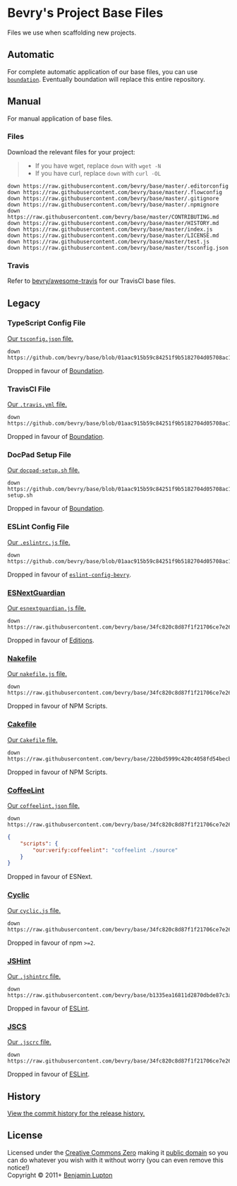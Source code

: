 # Bevry's Project Base Files

Files we use when scaffolding new projects.

## Automatic

For complete automatic application of our base files, you can use [`boundation`](https://github.com/bevry/boundation). Eventually boundation will replace this entire repository.

## Manual

For manual application of base files.

### Files

Download the relevant files for your project:

> -   If you have wget, replace `down` with `wget -N`
> -   If you have curl, replace `down` with `curl -OL`

```shell
down https://raw.githubusercontent.com/bevry/base/master/.editorconfig
down https://raw.githubusercontent.com/bevry/base/master/.flowconfig
down https://raw.githubusercontent.com/bevry/base/master/.gitignore
down https://raw.githubusercontent.com/bevry/base/master/.npmignore
down https://raw.githubusercontent.com/bevry/base/master/CONTRIBUTING.md
down https://raw.githubusercontent.com/bevry/base/master/HISTORY.md
down https://raw.githubusercontent.com/bevry/base/master/index.js
down https://raw.githubusercontent.com/bevry/base/master/LICENSE.md
down https://raw.githubusercontent.com/bevry/base/master/test.js
down https://raw.githubusercontent.com/bevry/base/master/tsconfig.json
```

### Travis

Refer to [bevry/awesome-travis](https://github.com/bevry/awesome-travis/) for our TravisCI base files.

## Legacy

### TypeScript Config File

[Our `tsconfig.json` file.](https://github.com/bevry/base/blob/01aac915b59c84251f9b5182704d05708ac1aa86/tsconfig.json)

```shell
down https://github.com/bevry/base/blob/01aac915b59c84251f9b5182704d05708ac1aa86/tsconfig.json
```

Dropped in favour of [Boundation](https://github.com/bevry/boundation).

### TravisCI File

[Our `.travis.yml` file.](https://github.com/bevry/base/blob/01aac915b59c84251f9b5182704d05708ac1aa86/.travis.yml)

```shell
down https://github.com/bevry/base/blob/01aac915b59c84251f9b5182704d05708ac1aa86/.travis.yml
```

Dropped in favour of [Boundation](https://github.com/bevry/boundation).

### DocPad Setup File

[Our `docpad-setup.sh` file.](https://github.com/bevry/base/blob/01aac915b59c84251f9b5182704d05708ac1aa86/docpad-setup.sh)

```shell
down https://github.com/bevry/base/blob/01aac915b59c84251f9b5182704d05708ac1aa86/docpad-setup.sh
```

Dropped in favour of [Boundation](https://github.com/bevry/boundation).

### ESLint Config File

[Our `.eslintrc.js` file.](https://github.com/bevry/base/blob/01aac915b59c84251f9b5182704d05708ac1aa86/.eslintrc.js)

```shell
down https://github.com/bevry/base/blob/01aac915b59c84251f9b5182704d05708ac1aa86/.eslintrc.js
```

Dropped in favour of [`eslint-config-bevry`](https://github.com/bevry/eslint-config-bevry).

### [ESNextGuardian](https://github.com/bevry/esnextguardian)

[Our `esnextguardian.js` file.](https://github.com/bevry/base/blob/34fc820c8d87f1f21706ce7e26882b6cd5437368/esnextguardian.js)

```shell
down https://raw.githubusercontent.com/bevry/base/34fc820c8d87f1f21706ce7e26882b6cd5437368/esnextguardian.js
```

Dropped in favour of [Editions](https://github.com/bevry/editions).

### [Nakefile](https://github.com/bevry/base/wiki/Nakefile)

[Our `nakefile.js` file.](https://github.com/bevry/base/blob/34fc820c8d87f1f21706ce7e26882b6cd5437368/nakefile.js)

```shell
down https://raw.githubusercontent.com/bevry/base/34fc820c8d87f1f21706ce7e26882b6cd5437368/nakefile.js
```

Dropped in favour of NPM Scripts.

### [Cakefile](http://coffeescript.org/#cake)

[Our `Cakefile` file.](https://raw.githubusercontent.com/bevry/base/22bbd5999c420c4058fd54becb9b1cd3cd1d70dd/Cakefile)

```shell
down https://raw.githubusercontent.com/bevry/base/22bbd5999c420c4058fd54becb9b1cd3cd1d70dd/Cakefile
```

Dropped in favour of NPM Scripts.

### [CoffeeLint](http://www.coffeelint.org)

[Our `coffeelint.json` file.](https://github.com/bevry/base/blob/34fc820c8d87f1f21706ce7e26882b6cd5437368/coffeelint.json)

```shell
down https://raw.githubusercontent.com/bevry/base/34fc820c8d87f1f21706ce7e26882b6cd5437368/coffeelint.json
```

```json
{
    "scripts": {
        "our:verify:coffeelint": "coffeelint ./source"
    }
}
```

Dropped in favour of ESNext.

### [Cyclic](https://github.com/bevry/base/wiki/Cyclic)

[Our `cyclic.js` file.](https://github.com/bevry/base/blob/34fc820c8d87f1f21706ce7e26882b6cd5437368/cyclic.js)

```shell
down https://raw.githubusercontent.com/bevry/base/34fc820c8d87f1f21706ce7e26882b6cd5437368/cyclic.js
```

Dropped in favour of npm `>=2`.

### [JSHint](http://jshint.com)

[Our `.jshintrc` file.](https://github.com/bevry/base/blob/b1335ea16811d2870dbde87c3a1a606797db54a0/.jshintrc)

```shell
down https://raw.githubusercontent.com/bevry/base/b1335ea16811d2870dbde87c3a1a606797db54a0/.jshintrc
```

Dropped in favour of [ESLint](http://eslint.org).

### [JSCS](http://jscs.info)

[Our `.jscrc` file.](https://github.com/bevry/base/blob/34fc820c8d87f1f21706ce7e26882b6cd5437368/.jscrc)

```shell
down https://raw.githubusercontent.com/bevry/base/34fc820c8d87f1f21706ce7e26882b6cd5437368/.jscrc
```

Dropped in favour of [ESLint](http://eslint.org).

## History

[View the commit history for the release history.](https://github.com/bevry/base/commits/master)

## License

Licensed under the [Creative Commons Zero](http://creativecommons.org/publicdomain/zero/1.0/) making it [public domain](https://en.wikipedia.org/wiki/Public_domain) so you can do whatever you wish with it without worry (you can even remove this notice!)
<br/>Copyright &copy; 2011+ [Benjamin Lupton](http://balupton.com)
